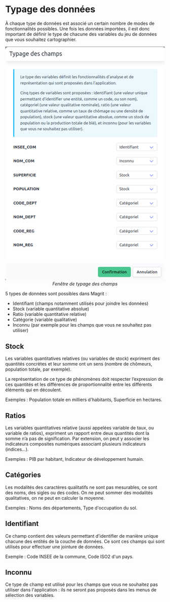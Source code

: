 # Typage des données 

À chaque type de données est associé un certain nombre de modes de fonctionnalités possibles. Une fois les données importées,
il est donc important de définir le type de chacune des variables du jeu de données que vous souhaitez cartographier.

<div style="text-align: center;">
    <img src="./img/field-typing.png" alt="Typage des champs" style="margin: auto;">
    <i>Fenêtre de typage des champs</i>
</div>


5 types de données sont possibles dans Magrit :

- Identifiant (champs notamment utilisés pour joindre les données)
- Stock (variable quantitative absolue)
- Ratio (variable quantitative relative)
- Catégorie (variable qualitative)
- Inconnu (par exemple pour les champs que vous ne souhaitez pas utiliser)

## Stock

Les variables quantitatives relatives (ou variables de stock) expriment des quantités concrètes et leur somme ont un sens
(nombre de chômeurs, population totale, par exemple).

La représentation de ce type de phénomènes doit respecter l’expression de ces quantités et les différences de proportionnalité entre les différents éléments qui en découlent.

Exemples : Population totale en milliers d'habitants, Superficie en hectares.

## Ratios

Les variables quantitatives relative (aussi appelées variable de taux, ou variable de ratios),
expriment un rapport entre deux quantités dont la somme n’a pas de signification.
Par extension, on peut y associer les indicateurs composites numériques associant plusieurs indicateurs (indices…).

Exemples : PIB par habitant, Indicateur de développement humain.

## Catégories

Les modalités des caractères qualitatifs ne sont pas mesurables, ce sont des noms, des sigles ou des codes.
On ne peut sommer des modalités qualitatives, on ne peut en calculer la moyenne.

Exemples : Noms des départements, Type d'occupation du sol.

## Identifiant

Ce champ contient des valeurs permettant d'identifier de manière unique chacune des entités de la couche de données.
Ce sont ces champs qui sont utilisés pour effectuer une jointure de données.

Exemple : Code INSEE de la commune, Code ISO2 d'un pays.

## Inconnu

Ce type de champ est utilisé pour les champs que vous ne souhaitez pas utiliser dans l'application : ils
ne seront pas proposés dans les menus de sélection des variables.